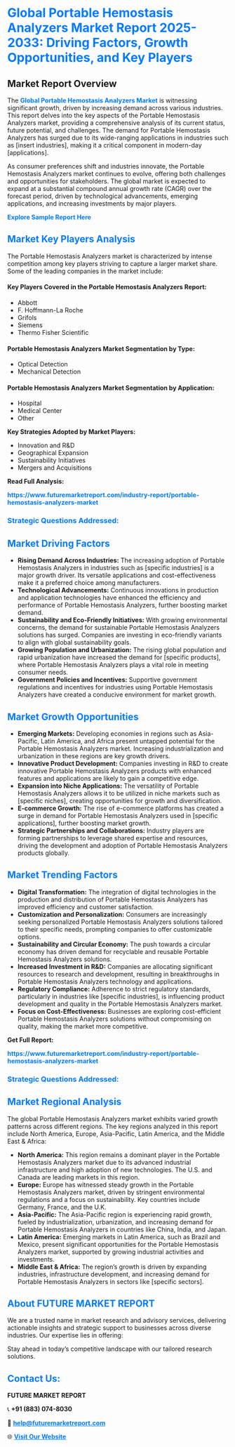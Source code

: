 <h1 style="color: #007BFF;">Global Portable Hemostasis Analyzers Market Report 2025-2033: Driving Factors, Growth Opportunities, and Key Players</h1>

<section id="overview">
<h2>Market Report Overview</h2>
<p>The <a href="https://www.futuremarketreport.com/industry-report/portable-hemostasis-analyzers-market" style="color: #007BFF; text-decoration: none;"><strong>Global Portable Hemostasis Analyzers Market</strong></a> is witnessing significant growth, driven by increasing demand across various industries. This report delves into the key aspects of the Portable Hemostasis Analyzers market, providing a comprehensive analysis of its current status, future potential, and challenges. The demand for Portable Hemostasis Analyzers has surged due to its wide-ranging applications in industries such as [insert industries], making it a critical component in modern-day [applications].</p>
<p>As consumer preferences shift and industries innovate, the Portable Hemostasis Analyzers market continues to evolve, offering both challenges and opportunities for stakeholders. The global market is expected to expand at a substantial compound annual growth rate (CAGR) over the forecast period, driven by technological advancements, emerging applications, and increasing investments by major players.</p>
</section>

<section id="overview">
<p><a href="https://www.futuremarketreport.com/request-sample/reportId=84896" style="color: #007BFF; text-decoration: none;"><strong>Explore Sample Report Here</strong></a></p>
</section>

<section id="key-players">
<h2 style="color: #007BFF;">Market Key Players Analysis</h2>
<p>The Portable Hemostasis Analyzers market is characterized by intense competition among key players striving to capture a larger market share. Some of the leading companies in the market include:</p>
<h4>Key Players Covered in the Portable Hemostasis Analyzers Report:</h4>
<ul><li>Abbott</li><li>F. Hoffmann-La Roche</li><li>Grifols</li><li>Siemens</li><li>Thermo Fisher Scientific</li></ul>
<h4>Portable Hemostasis Analyzers Market Segmentation by Type:</h4>
<ul><li>Optical Detection</li><li>Mechanical Detection</li></ul>

<h4>Portable Hemostasis Analyzers Market Segmentation by Application:</h4>
<ul><li>Hospital</li><li>Medical Center</li><li>Other</li></ul>
<p><strong>Key Strategies Adopted by Market Players:</strong></p>
<ul>
<li>Innovation and R&D</li>
<li>Geographical Expansion</li>
<li>Sustainability Initiatives</li>
<li>Mergers and Acquisitions</li>
</ul>
</section>

<section>
<p><strong>Read Full Analysis: </strong></p><a href="https://www.futuremarketreport.com/industry-report/portable-hemostasis-analyzers-market" style="color: #007BFF; text-decoration: none;"><strong>https://www.futuremarketreport.com/industry-report/portable-hemostasis-analyzers-market</strong></a>
<h3 style="color: #007BFF;">Strategic Questions Addressed:</h3>
</section>

<section id="driving-factors">
<h2 style="color: #007BFF;">Market Driving Factors</h2>
<ul>
<li><strong>Rising Demand Across Industries:</strong> The increasing adoption of Portable Hemostasis Analyzers in industries such as [specific industries] is a major growth driver. Its versatile applications and cost-effectiveness make it a preferred choice among manufacturers.</li>
<li><strong>Technological Advancements:</strong> Continuous innovations in production and application technologies have enhanced the efficiency and performance of Portable Hemostasis Analyzers, further boosting market demand.</li>
<li><strong>Sustainability and Eco-Friendly Initiatives:</strong> With growing environmental concerns, the demand for sustainable Portable Hemostasis Analyzers solutions has surged. Companies are investing in eco-friendly variants to align with global sustainability goals.</li>
<li><strong>Growing Population and Urbanization:</strong> The rising global population and rapid urbanization have increased the demand for [specific products], where Portable Hemostasis Analyzers plays a vital role in meeting consumer needs.</li>
<li><strong>Government Policies and Incentives:</strong> Supportive government regulations and incentives for industries using Portable Hemostasis Analyzers have created a conducive environment for market growth.</li>
</ul>
</section>

<section id="growth-opportunities">
<h2 style="color: #007BFF;">Market Growth Opportunities</h2>
<ul>
<li><strong>Emerging Markets:</strong> Developing economies in regions such as Asia-Pacific, Latin America, and Africa present untapped potential for the Portable Hemostasis Analyzers market. Increasing industrialization and urbanization in these regions are key growth drivers.</li>
<li><strong>Innovative Product Development:</strong> Companies investing in R&D to create innovative Portable Hemostasis Analyzers products with enhanced features and applications are likely to gain a competitive edge.</li>
<li><strong>Expansion into Niche Applications:</strong> The versatility of Portable Hemostasis Analyzers allows it to be utilized in niche markets such as [specific niches], creating opportunities for growth and diversification.</li>
<li><strong>E-commerce Growth:</strong> The rise of e-commerce platforms has created a surge in demand for Portable Hemostasis Analyzers used in [specific applications], further boosting market growth.</li>
<li><strong>Strategic Partnerships and Collaborations:</strong> Industry players are forming partnerships to leverage shared expertise and resources, driving the development and adoption of Portable Hemostasis Analyzers products globally.</li>
</ul>
</section>

<section id="trending-factors">
<h2 style="color: #007BFF;">Market Trending Factors</h2>
<ul>
<li><strong>Digital Transformation:</strong> The integration of digital technologies in the production and distribution of Portable Hemostasis Analyzers has improved efficiency and customer satisfaction.</li>
<li><strong>Customization and Personalization:</strong> Consumers are increasingly seeking personalized Portable Hemostasis Analyzers solutions tailored to their specific needs, prompting companies to offer customizable options.</li>
<li><strong>Sustainability and Circular Economy:</strong> The push towards a circular economy has driven demand for recyclable and reusable Portable Hemostasis Analyzers solutions.</li>
<li><strong>Increased Investment in R&D:</strong> Companies are allocating significant resources to research and development, resulting in breakthroughs in Portable Hemostasis Analyzers technology and applications.</li>
<li><strong>Regulatory Compliance:</strong> Adherence to strict regulatory standards, particularly in industries like [specific industries], is influencing product development and quality in the Portable Hemostasis Analyzers market.</li>
<li><strong>Focus on Cost-Effectiveness:</strong> Businesses are exploring cost-efficient Portable Hemostasis Analyzers solutions without compromising on quality, making the market more competitive.</li>
</ul>
</section>

<section>
<p><strong>Get Full Report: </strong></p><a href="https://www.futuremarketreport.com/industry-report/portable-hemostasis-analyzers-market" style="color: #007BFF; text-decoration: none;"><strong>https://www.futuremarketreport.com/industry-report/portable-hemostasis-analyzers-market</strong></a>
<h3 style="color: #007BFF;">Strategic Questions Addressed:</h3>
</section>


<section id="regional-analysis">
<h2 style="color: #007BFF;">Market Regional Analysis</h2>
<p>The global Portable Hemostasis Analyzers market exhibits varied growth patterns across different regions. The key regions analyzed in this report include North America, Europe, Asia-Pacific, Latin America, and the Middle East & Africa:</p>
<ul>
<li><strong>North America:</strong> This region remains a dominant player in the Portable Hemostasis Analyzers market due to its advanced industrial infrastructure and high adoption of new technologies. The U.S. and Canada are leading markets in this region.</li>
<li><strong>Europe:</strong> Europe has witnessed steady growth in the Portable Hemostasis Analyzers market, driven by stringent environmental regulations and a focus on sustainability. Key countries include Germany, France, and the U.K.</li>
<li><strong>Asia-Pacific:</strong> The Asia-Pacific region is experiencing rapid growth, fueled by industrialization, urbanization, and increasing demand for Portable Hemostasis Analyzers in countries like China, India, and Japan.</li>
<li><strong>Latin America:</strong> Emerging markets in Latin America, such as Brazil and Mexico, present significant opportunities for the Portable Hemostasis Analyzers market, supported by growing industrial activities and investments.</li>
<li><strong>Middle East & Africa:</strong> The region’s growth is driven by expanding industries, infrastructure development, and increasing demand for Portable Hemostasis Analyzers in sectors like [specific sectors].</li>
</ul>
</section>

<footer>
<h2 style="color: #007BFF;">About FUTURE MARKET REPORT</h2>
<p>We are a trusted name in market research and advisory services, delivering actionable insights and strategic support to businesses across diverse industries. Our expertise lies in offering:</p>

<p>Stay ahead in today’s competitive landscape with our tailored research solutions.</p>

<h2 style="color: #007BFF;">Contact Us:</h2>
<p><strong>FUTURE MARKET REPORT</strong></p>
<p>📞 <strong>+91 (883) 074-8030</strong></p>
<p>📧 <strong><a href="mailto:help@futuremarketreport.com" style="color: #007BFF;">help@futuremarketreport.com</a></strong></p>
<p>🌐 <strong><a href="https://www.futuremarketreport.com/" style="color: #007BFF;">Visit Our Website</a></strong></p>
</footer>